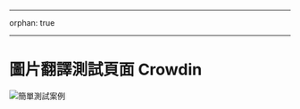 - - -
orphan: true
- - -
# 圖片翻譯測試頁面 Crowdin

![簡單測試案例](../images/ThisIsASimpleTestCase4ImageTranslation.png)

